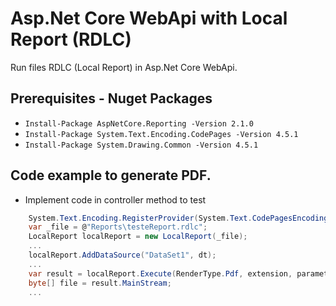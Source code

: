 # Asp.Net Core WebApi with Local Report (RDLC)

Run files RDLC (Local Report) in Asp.Net Core WebApi.
 
## Prerequisites - Nuget Packages

- `Install-Package AspNetCore.Reporting -Version 2.1.0`
- `Install-Package System.Text.Encoding.CodePages -Version 4.5.1`
- `Install-Package System.Drawing.Common -Version 4.5.1`


## Code example to generate PDF.

- Implement code in controller method to test

```csharp
	System.Text.Encoding.RegisterProvider(System.Text.CodePagesEncodingProvider.Instance);	
	var _file = @"Reports\testeReport.rdlc";
	LocalReport localReport = new LocalReport(_file);
	...
	localReport.AddDataSource("DataSet1", dt);
	...
	var result = localReport.Execute(RenderType.Pdf, extension, parameters: reportParams);
	byte[] file = result.MainStream;
	...
```